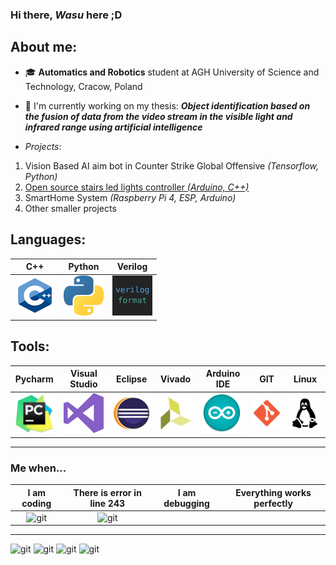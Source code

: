### Hi there, *Wasu* here ;D

## About me:
 - 🎓 **Automatics and Robotics** student at AGH University of Science and Technology, Cracow, Poland
 - 📝 I'm currently working on my thesis: 
 ***Object identification based on the fusion of data from the video stream in the visible light and infrared range using artificial intelligence***
 
 - *Projects*:
 1. Vision Based AI aim bot in Counter Strike Global Offensive *(Tensorflow, Python)*
 2. [Open source stairs led lights controller *(Arduino, C++)*](https://github.com/WasuMrTomass0/LedControllerStairs)
 3. SmartHome System *(Raspberry Pi 4, ESP, Arduino)*
 4. Other smaller projects
 
 ## Languages:

| C++ 	| Python 	| Verilog 	|
|-----	|--------	|---------	|
| <img src="images/cpp.png" alt="cpp" width="64"/>    	|    <img src="images/python.png" alt="python" width="64"/>    	|      <img src="images/verilog.png" alt="verilog" width="64"/>   	|


 ## Tools:

 | Pycharm | Visual Studio | Eclipse | Vivado | Arduino IDE | GIT | Linux |
|:-------:|:-------------:|:-------:|--------|-------------|-----|-------|
|    <img src="images/pycharm.png" alt="pycharm" width="64"/>     |      <img src="images/visualstudio.png" alt="visualstudio" width="64"/>         |    <img src="images/eclipse.png" alt="eclipse" width="64"/>     |    <img src="images/vivado.png" alt="vivado" width="64"/>    |      <img src="images/arduino.png" alt="arduino" width="64"/>       |  <img src="images/git.png" alt="git" width="64"/>   |   <img src="images/linux.png" alt="linux" width="64"/>    |

---
### Me when...
| I am coding 	| There is error in line 243 	| I am debugging 	| Everything works perfectly 	|
|:-----------:	|:--------------------------:	|:--------------:	|:--------------------------:	|
|  <img src="https://i.kym-cdn.com/photos/images/original/001/879/958/fb1.gif" alt="git" width="64"/>   	|     <img src="https://media1.tenor.com/images/32ed6636b030b859e65370e24d09a0e1/tenor.gif?itemid=7292951" alt="git" width="64"/>   	|    	|     	|

---

<img src="https://i.kym-cdn.com/photos/images/original/001/879/958/fb1.gif" alt="git" width="64"/>
<img src="https://i.kym-cdn.com/photos/images/original/001/879/958/fb1.gif" alt="git" width="64"/>
<img src="https://i.kym-cdn.com/photos/images/original/001/879/958/fb1.gif" alt="git" width="64"/>
<img src="https://i.kym-cdn.com/photos/images/original/001/879/958/fb1.gif" alt="git" width="64"/>



